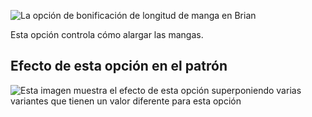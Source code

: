 ![La opción de bonificación de longitud de manga en Brian](./sleevelengthbonus.svg)

Esta opción controla cómo alargar las mangas.

## Efecto de esta opción en el patrón

![Esta imagen muestra el efecto de esta opción superponiendo varias variantes que tienen un valor diferente para esta opción](brian_sleevelengthbonus_sample.svg "Efecto de esta opción en el patrón")
